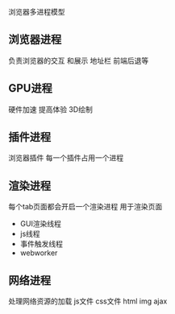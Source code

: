 浏览器多进程模型
## 浏览器进程
负责浏览器的交互 和展示
地址栏 前端后退等
## GPU进程
硬件加速 提高体验 3D绘制
## 插件进程
浏览器插件 每一个插件占用一个进程
## 渲染进程
每个tab页面都会开启一个渲染进程 用于渲染页面 
* GUI渲染线程
* js线程
* 事件触发线程
* webworker
## 网络进程
处理网络资源的加载 js文件 css文件  html img ajax